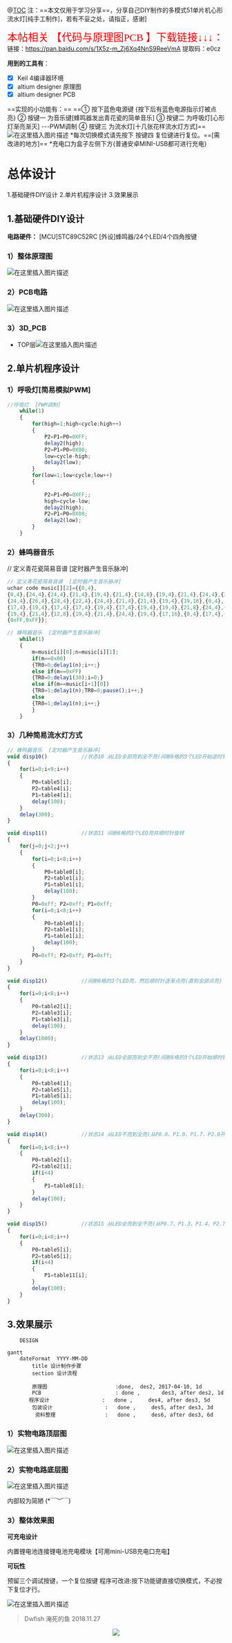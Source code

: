 @[TOC](目录：)
注：==本文仅用于学习分享==，分享自己DIY制作的多模式51单片机心形流水灯[纯手工制作]，若有不妥之处，请指正，感谢]


<font color=red size=5 face="微软雅黑">本帖相关 【代码与原理图PCB 】下载链接↓↓↓：</font>
链接：https://pan.baidu.com/s/1X5z-m_Zj6Xq4NnS9ReeVmA 
提取码：e0cz 

<kbd>**用到的工具有**：</kbd>
 - [x]  Keil 4编译器环境
 - [x] altium designer 原理图
 - [x] altium designer PCB

==实现的小功能有：==
==①	按下蓝色电源键
{按下后有蓝色电源指示灯被点亮}
②	按键一 为音乐键[蜂鸣器发出青花瓷的简单音乐]
③	按键二 为呼吸灯[心形灯渐亮渐灭]   ---PWM调制
④	按键三 为流水灯[十几张花样流水灯方式]==
![在这里插入图片描述](https://img-blog.csdnimg.cn/20181127103136328.png?x-oss-process=image/watermark,type_ZmFuZ3poZW5naGVpdGk,shadow_10,text_aHR0cHM6Ly9ibG9nLmNzZG4ubmV0L3FxXzM5NDkyOTMy,size_16,color_FFFFFF,t_70)
*每次切换模式请先按下 按键四 复位键进行复位。==[需改进的地方]==
*充电口为盒子左侧下方{普通安卓MINI-USB都可进行充电}


# 总体设计
1.基础硬件DIY设计
2.单片机程序设计
3.效果展示

## 1.基础硬件DIY设计
**电路硬件：**
[MCU]STC89C52RC
[外设]蜂鸣器/24个LED/4个四角按键

###  1）整体原理图
![在这里插入图片描述](https://img-blog.csdnimg.cn/20181127103117294.png?x-oss-process=image/watermark,type_ZmFuZ3poZW5naGVpdGk,shadow_10,text_aHR0cHM6Ly9ibG9nLmNzZG4ubmV0L3FxXzM5NDkyOTMy,size_16,color_FFFFFF,t_70)



### 2）PCB电路
![在这里插入图片描述](https://img-blog.csdnimg.cn/20181127103219700.png?x-oss-process=image/watermark,type_ZmFuZ3poZW5naGVpdGk,shadow_10,text_aHR0cHM6Ly9ibG9nLmNzZG4ubmV0L3FxXzM5NDkyOTMy,size_16,color_FFFFFF,t_70)


### 3）3D_PCB
- TOP层![在这里插入图片描述](https://img-blog.csdnimg.cn/20181127103237667.png?x-oss-process=image/watermark,type_ZmFuZ3poZW5naGVpdGk,shadow_10,text_aHR0cHM6Ly9ibG9nLmNzZG4ubmV0L3FxXzM5NDkyOTMy,size_16,color_FFFFFF,t_70)


## 2.单片机程序设计
###  1）呼吸灯[简易模拟PWM]
```javascript
//呼吸灯  [PWM调制]
	while(1)
	{		
		for(high=1;high<cycle;high++)
		{
			P2=P1=P0=0XFF;
			delay2(high);
			P2=P1=P0=0X00;
			low=cycle-high;
			delay2(low);
		}			
		for(low=1;low<cycle;low++)
		{
			
			P2=P1=P0=0XFF;;
			high=cycle-low;
			delay2(high);
			P2=P1=P0=0X00;
			delay2(low);
		}
	}

```


###  2）蜂鸣器音乐
// 定义青花瓷简易音谱  [定时器产生音乐脉冲]
```javascript
// 定义青花瓷简易音谱  [定时器产生音乐脉冲]
uchar code music[][2]={{0,4},
{0,4},{24,4},{24,4},{21,4},{19,4},{21,4},{14,8},{19,4},{21,4},{24,4},{21,4},{19,16},{0,4},{24,4},{24,4},{21,4},{19,4},{21,4},{12,8},{19,4},{21,4},{24,4},{19,4},{17,16},{0,4},{17,4},{19,4},{21,4},
{24,4},{26,4},{24,4},{22,4},{24,4},{21,4},{21,4},{19,4},{19,16},{0,4},
{17,4},{19,4},{17,4},{17,4},{19,4},{17,4},{19,4},{19,4},{21,8},{24,4},{21,4},{21,12},{0,4},{24,4},{24,4},{21,4},{19,4},{21,4},{14,8},{19,4},{21,4},{24,4},{21,4},{19,16},{0,4},{24,4},{24,4},{21,4},
{19,4},{21,4},{12,8},{19,4},{21,4},{24,4},{19,4},{17,16},{0,4},{17,4},{19,4},{21,4},{24,4},{26,4},{24,4},{22,4},{24,4},{21,4},{21,4},{19,4},{19,12},{12,4},{21,8},{19,4},{19,8},{17,16},
{0xFF,0xFF}};

```
```javascript
// 蜂鸣器音乐  [定时器产生音乐脉冲]
	while(1)
	{
		m=music[i][0];n=music[i][1]; 
		if(m==0x00)
		{TR0=0;delay1(n);i++;} 
		else if(m==0xFF)
		{TR0=0;delay1(30);i=0;} 
		else if(m==music[i+1][0]) 
		{TR0=1;delay1(n);TR0=0;pause();i++;}
		else
		{TR0=1;delay1(n);i++;}
		}
	}
```
###  3）几种简易流水灯方式
```javascript
// 蜂鸣器音乐  [定时器产生音乐脉冲]
void disp10()			//状态10 从LED全部亮到全不亮(间断8格的3个LED开始逆时针熄灭)
{
	for(i=0;i<9;i++)
	{
		P0=table5[i];
		P2=table4[i];
		P1=table4[i];
		delay(100);
	}
	delay(300);
}

void disp11()			//状态11 间断8格的3个LED亮并顺时针旋转
{
	for(j=0;j<2;j++)
	{
		for(i=0;i<8;i++)
		{
			P0=table0[i];
			P2=table1[i];
			P1=table1[i];
			delay(100);
		}
		P0=0xff; P2=0xff; P1=0xff;
		for(i=0;i<8;i++)
		{
			P0=table0[i];
			P2=table1[i];
			P1=table1[i];
			delay(100);
		}
		P0=0xff; P2=0xff; P1=0xff; 
	}
}

void disp12()			//间断8格的3个LED亮，然后顺时针逐渐点亮(直到全部点亮)
{
	for(i=0;i<8;i++)
	{
		P0=table2[i];
		P2=table3[i];
		P1=table3[i];
		delay(100);
	}
	delay(1000);
}

void disp13()			//状态13 从LED全部亮到全不亮(间断8格的3个LED开始顺时针熄灭)
{
	for(i=0;i<8;i++)
	{
		P0=table4[i];
		P2=table5[i];
		P1=table5[i];
		delay(100);
	}
	delay(300);
}

void disp14()			//状态14 从LED不亮到全亮(从P0.0、P1.0、P1.7、P2.0开始逐步点亮)
{
	for(i=0;i<8;i++)
	{
		P0=table2[i];
		P2=table2[i];
		if(i<4)
		{
			P1=table8[i];
		}		
		delay(100);
	}
}

void disp15()			//状态15 从LED全亮到全不亮(从P0.7、P1.3、P1.4、P2.7开始逐步熄灭)
{
	for(i=0;i<8;i++)
	{
		P0=table5[i];
		P2=table5[i];
		if(i<4)
		{
			P1=table11[i];
		}		
		delay(100);
	}
}
```
## 3.效果展示        
        DESIGN

```mermaid
gantt
	dateFormat  YYYY-MM-DD
        title 设计制作步骤
        section 设计流程

        原理图              	     :done,  des2, 2017-04-10, 1d
        PCB          	           : done ,       des3, after des2, 1d
       程序设计                 :   done ,     des4, after des3, 5d
        包装设计                 :   done ,     des5, after des3, 3d
         资料整理                :   done ,     des6, after des3, 6d  
```
### 1）实物电路顶层图
![在这里插入图片描述](https://img-blog.csdnimg.cn/20181127104452512.jpg?x-oss-process=image/watermark,type_ZmFuZ3poZW5naGVpdGk,shadow_10,text_aHR0cHM6Ly9ibG9nLmNzZG4ubmV0L3FxXzM5NDkyOTMy,size_16,color_FFFFFF,t_70)

### 2）实物电路底层图
![在这里插入图片描述](https://img-blog.csdnimg.cn/20181127104526349.jpg?x-oss-process=image/watermark,type_ZmFuZ3poZW5naGVpdGk,shadow_10,text_aHR0cHM6Ly9ibG9nLmNzZG4ubmV0L3FxXzM5NDkyOTMy,size_16,color_FFFFFF,t_70)

内部较为简陋  (*￣︶￣)

###  3）整体效果图

<kbd>**可充电设计**</kbd>

内置锂电池连接锂电池充电模块【可用mini-USB充电口充电】

<kbd>**可玩性**</kbd>

预留三个调试按键，一个复位按键
程序可改进:按下功能键直接切换模式，不必按下复位才行。


![在这里插入图片描述](https://img-blog.csdnimg.cn/20181127104608898.jpg?x-oss-process=image/watermark,type_ZmFuZ3poZW5naGVpdGk,shadow_10,text_aHR0cHM6Ly9ibG9nLmNzZG4ubmV0L3FxXzM5NDkyOTMy,size_16,color_FFFFFF,t_70)


>Dwfish 淹死的鱼      	2018.11.27

<div align=center>
<img src="https://img-blog.csdnimg.cn/20190912225809893.png?x-oss-process=image/watermark,type_ZmFuZ3poZW5naGVpdGk,shadow_10,text_aHR0cHM6Ly9ibG9nLmNzZG4ubmV0L3FxXzM5NDkyOTMy,size_16,color_FFFFFF"/>
